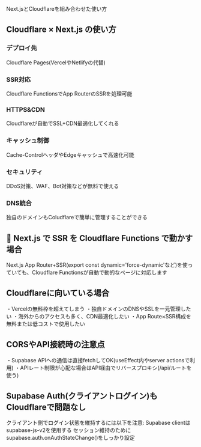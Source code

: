 Next.jsとCloudflareを組み合わせた使い方
## Cloudflare × Next.js の使い方

### デプロイ先
Cloudflare Pages(VercelやNetlifyの代替)

### SSR対応
Cloudflare FunctionsでApp RouterのSSRを処理可能

### HTTPS&CDN
Cloudflareが自動でSSL+CDN最適化してくれる

### キャッシュ制御
Cache-ControlヘッダやEdgeキャッシュで高速化可能

### セキュリティ
DDoS対策、WAF、Bot対策などが無料で使える

### DNS統合
独自のドメインもColudflareで簡単に管理することができる

## 🔧 Next.js で SSR を Cloudflare Functions で動かす場合
Next.js App Router+SSR(export const dynamic='force-dynamic'など)を使っていても、Cloudflare Functionsが自動で動的なページに対応します

## Cloudflareに向いている場合
・Vercelの無料枠を超えてしまう
・独自ドメインのDNSやSSLを一元管理したい
・海外からのアクセスも多く、CDN最適化したい
・App Route×SSR構成を無料または低コストで使用したい

## CORSやAPI接続時の注意点
・Supabase APIへの通信は直接fetchしてOK(useEffect内やserver actionsで利用)
・APIレート制限が心配な場合はAPI経由でリバースプロキシ(/api/ルートを使う)

## Supabase Auth(クライアントログイン)もCloudflareで問題なし
クライアント側でログイン状態を維持するには以下を注意:
Supabase clientはsupabase-js-v2を使用する
セッション維持のためにsupabase.auth.onAuthStateChange()をしっかり設定

